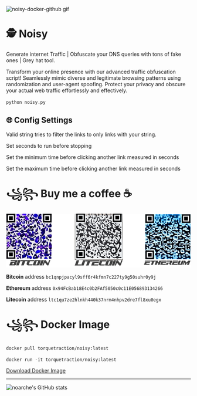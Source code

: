 ![noisy-docker-github gif](https://github.com/user-attachments/assets/ea3dc9ab-e5f8-4078-a871-2432bcdb86ce)



# 🕵️ Noisy 

 Generate internet Traffic | Obfuscate your DNS queries with tons of fake ones | Grey hat tool. 

 Transform your online presence with our advanced traffic obfuscation script! Seamlessly mimic diverse and legitimate browsing patterns using randomization and user-agent spoofing. Protect your privacy and obscure your actual web traffic effortlessly and effectively.


`python noisy.py`


## 🌐 Config Settings 



 Valid string tries to filter the links to only links with your string. 

 Set seconds to run before stopping

 Set the minimum time before clicking another link measured in seconds

 Set the maximum time before clicking another link measured in seconds



 

# ꧁꧂  Buy me a coffee ☕

![qrCode](https://raw.githubusercontent.com/noarche/cd-ripper/main/unrelated-ignore/CryptoQRcodes.png)

**Bitcoin** address `bc1qnpjpacyl9sff6r4kfmn7c227ty9g50suhr0y9j`


**Ethereum** address `0x94FcBab18E4c0b2FAf5050c0c11E056893134266`


**Litecoin** address `ltc1qu7ze2hlnkh440k37nrm4nhpv2dre7fl8xu0egx`


# ꧁꧂ Docker Image

`docker pull torquetraction/noisy:latest`

`docker run -it torquetraction/noisy:latest`

[Download Docker Image](https://hub.docker.com/r/torquetraction/noisy)


-------------------------------------------------------------------

![noarche's GitHub stats](https://github-readme-stats.vercel.app/api?username=noarche&show_icons=true&theme=transparent)

